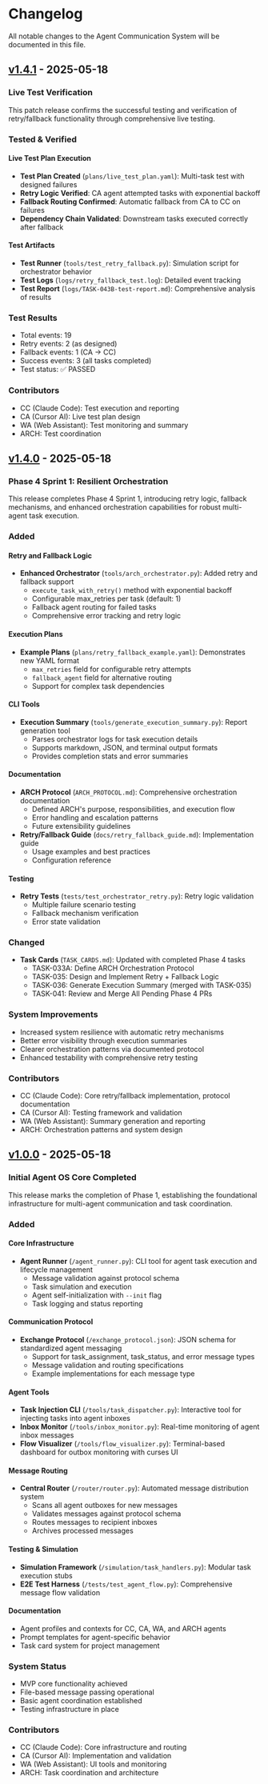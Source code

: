 # Changelog

All notable changes to the Agent Communication System will be documented in this file.

## [v1.4.1] - 2025-05-18

### Live Test Verification

This patch release confirms the successful testing and verification of retry/fallback functionality through comprehensive live testing.

### Tested & Verified

#### Live Test Plan Execution
- **Test Plan Created** (`plans/live_test_plan.yaml`): Multi-task test with designed failures
- **Retry Logic Verified**: CA agent attempted tasks with exponential backoff
- **Fallback Routing Confirmed**: Automatic fallback from CA to CC on failures
- **Dependency Chain Validated**: Downstream tasks executed correctly after fallback

#### Test Artifacts
- **Test Runner** (`tools/test_retry_fallback.py`): Simulation script for orchestrator behavior
- **Test Logs** (`logs/retry_fallback_test.log`): Detailed event tracking
- **Test Report** (`logs/TASK-043B-test-report.md`): Comprehensive analysis of results

### Test Results
- Total events: 19
- Retry events: 2 (as designed)
- Fallback events: 1 (CA → CC)
- Success events: 3 (all tasks completed)
- Test status: ✅ PASSED

### Contributors
- CC (Claude Code): Test execution and reporting
- CA (Cursor AI): Live test plan design
- WA (Web Assistant): Test monitoring and summary
- ARCH: Test coordination

## [v1.4.0] - 2025-05-18

### Phase 4 Sprint 1: Resilient Orchestration

This release completes Phase 4 Sprint 1, introducing retry logic, fallback mechanisms, and enhanced orchestration capabilities for robust multi-agent task execution.

### Added

#### Retry and Fallback Logic
- **Enhanced Orchestrator** (`tools/arch_orchestrator.py`): Added retry and fallback support
  - `execute_task_with_retry()` method with exponential backoff
  - Configurable max_retries per task (default: 1)
  - Fallback agent routing for failed tasks
  - Comprehensive error tracking and retry logic

#### Execution Plans
- **Example Plans** (`plans/retry_fallback_example.yaml`): Demonstrates new YAML format
  - `max_retries` field for configurable retry attempts
  - `fallback_agent` field for alternative routing
  - Support for complex task dependencies

#### CLI Tools
- **Execution Summary** (`tools/generate_execution_summary.py`): Report generation tool
  - Parses orchestrator logs for task execution details
  - Supports markdown, JSON, and terminal output formats
  - Provides completion stats and error summaries

#### Documentation
- **ARCH Protocol** (`ARCH_PROTOCOL.md`): Comprehensive orchestration documentation
  - Defined ARCH's purpose, responsibilities, and execution flow
  - Error handling and escalation patterns
  - Future extensibility guidelines
- **Retry/Fallback Guide** (`docs/retry_fallback_guide.md`): Implementation guide
  - Usage examples and best practices
  - Configuration reference

#### Testing
- **Retry Tests** (`tests/test_orchestrator_retry.py`): Retry logic validation
  - Multiple failure scenario testing
  - Fallback mechanism verification
  - Error state validation

### Changed
- **Task Cards** (`TASK_CARDS.md`): Updated with completed Phase 4 tasks
  - TASK-033A: Define ARCH Orchestration Protocol
  - TASK-035: Design and Implement Retry + Fallback Logic
  - TASK-036: Generate Execution Summary (merged with TASK-035)
  - TASK-041: Review and Merge All Pending Phase 4 PRs

### System Improvements
- Increased system resilience with automatic retry mechanisms
- Better error visibility through execution summaries
- Clearer orchestration patterns via documented protocol
- Enhanced testability with comprehensive retry testing

### Contributors
- CC (Claude Code): Core retry/fallback implementation, protocol documentation
- CA (Cursor AI): Testing framework and validation
- WA (Web Assistant): Summary generation and reporting
- ARCH: Orchestration patterns and system design

## [v1.0.0] - 2025-05-18

### Initial Agent OS Core Completed

This release marks the completion of Phase 1, establishing the foundational infrastructure for multi-agent communication and task coordination.

### Added

#### Core Infrastructure
- **Agent Runner** (`/agent_runner.py`): CLI tool for agent task execution and lifecycle management
  - Message validation against protocol schema
  - Task simulation and execution
  - Agent self-initialization with `--init` flag
  - Task logging and status reporting

#### Communication Protocol
- **Exchange Protocol** (`/exchange_protocol.json`): JSON schema for standardized agent messaging
  - Support for task_assignment, task_status, and error message types
  - Message validation and routing specifications
  - Example implementations for each message type

#### Agent Tools
- **Task Injection CLI** (`/tools/task_dispatcher.py`): Interactive tool for injecting tasks into agent inboxes
- **Inbox Monitor** (`/tools/inbox_monitor.py`): Real-time monitoring of agent inbox messages
- **Flow Visualizer** (`/tools/flow_visualizer.py`): Terminal-based dashboard for outbox monitoring with curses UI

#### Message Routing
- **Central Router** (`/router/router.py`): Automated message distribution system
  - Scans all agent outboxes for new messages
  - Validates messages against protocol schema
  - Routes messages to recipient inboxes
  - Archives processed messages

#### Testing & Simulation
- **Simulation Framework** (`/simulation/task_handlers.py`): Modular task execution stubs
- **E2E Test Harness** (`/tests/test_agent_flow.py`): Comprehensive message flow validation

#### Documentation
- Agent profiles and contexts for CC, CA, WA, and ARCH agents
- Prompt templates for agent-specific behavior
- Task card system for project management

### System Status
- MVP core functionality achieved
- File-based message passing operational
- Basic agent coordination established
- Testing infrastructure in place

### Contributors
- CC (Claude Code): Core infrastructure and routing
- CA (Cursor AI): Implementation and validation
- WA (Web Assistant): UI tools and monitoring
- ARCH: Task coordination and architecture

[v1.4.1]: https://github.com/amuslera/agent-comms-mvp/releases/tag/v1.4.1-test-verified
[v1.4.0]: https://github.com/amuslera/agent-comms-mvp/releases/tag/v1.4.0-resilient-orchestration
[v1.0.0]: https://github.com/amuslera/agent-comms-mvp/releases/tag/v1.0.0-agent-core